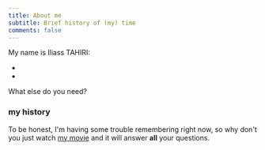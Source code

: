 ```yaml
---
title: About me
subtitle: Brief history of (my) time
comments: false
---
```


My name is Iliass TAHIRI:

-
-

What else do you need?

### my history

To be honest, I'm having some trouble remembering right now, so why don't you just watch [my movie](http://en.wikipedia.org/wiki/The_Princess_Bride_%28film%29) and it will answer **all** your questions.
